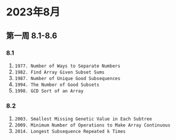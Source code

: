 # 2023年8月

## 第一周 8.1-8.6
### 8.1
1. `1977. Number of Ways to Separate Numbers` 
2. `1982. Find Array Given Subset Sums`
3. `1987. Number of Unique Good Subsequences`
4. `1994. The Number of Good Subsets`
5. `1998. GCD Sort of an Array`

### 8.2
1. `2003. Smallest Missing Genetic Value in Each Subtree`
2. `2009. Minimum Number of Operations to Make Array Continuous`
3. `2014. Longest Subsequence Repeated k Times`